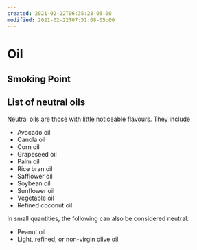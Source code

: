 ```yaml
---
created: 2021-02-22T06:35:28-05:00
modified: 2021-02-22T07:51:08-05:00
---
```


# Oil

## Smoking Point

## List of neutral oils

Neutral oils are those with little noticeable flavours. They include
* Avocado oil
* Canola oil
* Corn oil
* Grapeseed oil
* Palm oil
* Rice bran oil
* Safflower oil
* Soybean oil
* Sunflower oil
* Vegetable oil
* Refined coconut oil

In small quantities, the following can also be considered neutral:
* Peanut oil
* Light, refined, or non-virgin olive oil